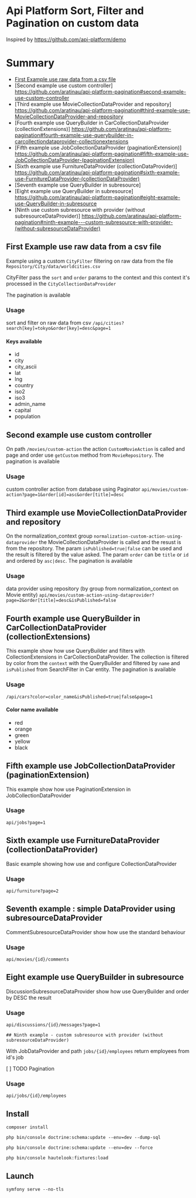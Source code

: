 # Api Platform Sort, Filter and Pagination on custom data

Inspired by https://github.com/api-platform/demo

# Summary

- [First Example use raw data from a csv file](#first-example-use-raw-data-from-a-csv-file)
- [Second example use custom controller] https://github.com/aratinau/api-platform-pagination#second-example-use-custom-controller
- [Third example use MovieCollectionDataProvider and repository] https://github.com/aratinau/api-platform-pagination#third-example-use-MovieCollectionDataProvider-and-repository
- [Fourth example use QueryBuilder in CarCollectionDataProvider (collectionExtensions)] https://github.com/aratinau/api-platform-pagination#fourth-example-use-querybuilder-in-carcollectiondataprovider-collectionextensions
- [Fifth example use JobCollectionDataProvider (paginationExtension)] https://github.com/aratinau/api-platform-pagination#fifth-example-use-JobCollectionDataProvider-(paginationExtension)
- [Sixth example use FurnitureDataProvider (collectionDataProvider)] https://github.com/aratinau/api-platform-pagination#sixth-example-use-FurnitureDataProvider-(collectionDataProvider)
- [Seventh example use QueryBuilder in subresource] 
- [Eight example use QueryBuilder in subresource] https://github.com/aratinau/api-platform-pagination#eight-example-use-QueryBuilder-in-subresource
- [Ninth use custom subresource with provider (without subresourceDataProvider)] https://github.com/aratinau/api-platform-pagination#ninth-example---custom-subresource-with-provider-(without-subresourceDataProvider)


## First Example use raw data from a csv file

Example using a custom `CityFilter` filtering on raw data from the file `Repository/City/data/worldcities.csv`

CityFilter pass the `sort` and `order` params to the context and this context it's processed in the `CityCollectionDataProvider`

The pagination is available

### Usage

sort and filter on raw data from csv
`/api/cities?search[key]=tokyo&order[key]=desc&page=1`

#### Keys available

- id
- city
- city_ascii
- lat
- lng
- country
- iso2
- iso3
- admin_name
- capital
- population


## Second example use custom controller

On path `/movies/custom-action` the action `CustomMovieAction` is called and page and order use `getCustom` method from `MovieRepository`.
The pagination is available

### Usage

custom controller action from database using Paginator
`api/movies/custom-action?page=1&order[id]=asc&order[title]=desc`

## Third example use MovieCollectionDataProvider and repository

On the normalization_context group `normalization-custom-action-using-dataprovider` the MovieCollectionDataProvider is called and the resust is from the repository. The param `isPublished=true|false` can be used and the result is filtered by the value asked.
The param `order` can be `title` or `id` and ordered by `asc|desc`. The pagination is available

### Usage

data provider using repository (by group from normalization_context on Movie entity)
`api/movies/custom-action-using-dataprovider?page=2&order[title]=desc&isPublished=false`

## Fourth example use QueryBuilder in CarCollectionDataProvider (collectionExtensions)

This example show how use QueryBuilder and filters with CollectionExtensions in CarCollectionDataProvider.
The collection is filtered by color from the `context` with the QueryBuilder and filtered by `name` and `isPublished` from SearchFilter in Car entity.
The pagination is available

### Usage

`/api/cars?color=color_name&isPublished=true|false&page=1`

#### Color name available

- red
- orange
- green
- yellow
- black

## Fifth example use JobCollectionDataProvider (paginationExtension)

This example show how use PaginationExtension in JobCollectionDataProvider

### Usage

`api/jobs?page=1`

## Sixth example use FurnitureDataProvider (collectionDataProvider)

Basic example showing how use and configure CollectionDataProvider

### Usage

`api/furniture?page=2`

## Seventh example : simple DataProvider using subresourceDataProvider

CommentSubresourceDataProvider show how use the standard behaviour

### Usage

`api/movies/{id}/comments`

## Eight example use QueryBuilder in subresource

DiscussionSubresourceDataProvider show how use QueryBuilder and order by DESC the result

### Usage

`api/discussions/{id}/messages?page=1`

    ## Ninth example - custom subresource with provider (without subresourceDataProvider)

With JobDataProvider and path `jobs/{id}/employees` return employees from id's job

[ ] TODO Pagination

### Usage

`api/jobs/{id}/employees`

## Install

    composer install

    php bin/console doctrine:schema:update --env=dev --dump-sql

    php bin/console doctrine:schema:update --env=dev --force

    php bin/console hautelook:fixtures:load 

## Launch

    symfony serve --no-tls
